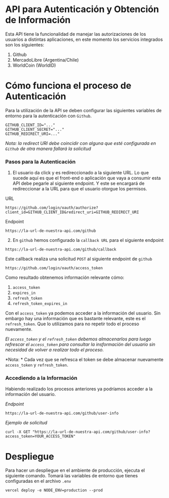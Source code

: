 # API para Autenticación y Obtención de Información

Esta API tiene la funcionalidad de manejar las autorizaciones de los usuarios a distintas aplicaciones, en este momento los servicios integrados son los siguientes:

1. Github
2. MercadoLibre (Argentina/Chile)
3. WorldCoin (WorldID)

# Cómo funciona el proceso de Autenticación

Para la utilización de la API se deben configurar las siguientes variables de entorno para la autenticación con `Github`.

```shell
GITHUB_CLIENT_ID="..."
GITHUB_CLIENT_SECRET="..."
GITHUB_REDIRECT_URI=..."
```

*Nota: la redirect URI debe coincidir con alguna que esté configurada en `Github` de otra manera fallará la solicitud*

### Pasos para la Autenticación

1. El usuario da click y es redireccionado a la siguiente URL. Lo que sucede aquí es que el front-end o aplicación que vaya a consumir esta API debe pegarle al siguiente endpoint. Y este se encargará de redireccionar a la URL para que el usuario otorgue los permisos.

URL

```shell
https://github.com/login/oauth/authorize?client_id=GITHUB_CLIENT_ID&redirect_uri=GITHUB_REDIRECT_URI
```

Endpoint

```shell
https://la-url-de-nuestra-api.com/github
```

2. En `github` hemos configurado la `callback URL` para el siguiente endpoint

```shell
https://la-url-de-nuestra-api.com/github/callback
```

Este callback realiza una solicitud `POST` al siguiente endpoint de `github`

```shell
https://github.com/login/oauth/access_token
```

Como resultado obtenemos información relevante cómo:

1. `access_token`
2. `expires_in`
3. `refresh_token`
4. `refresh_token_expires_in`

Con el `access_token` ya podemos acceder a la información del usuario. Sin embargo hay una información que es bastante relevante, este es el `refresh_token`. Que lo utilizamos para no repetir todo el proceso nuevamente. 

*El `access_token` y el `refresh_token` debemos almacenarlos para luego refrescar el `access_token` para consultar la insformación del usuario sin necesidad de volver a realizar todo el proceso.*

*Nota: * Cada vez que se refresca el token se debe almacenar nuevamente `access_token` y `refresh_token`.

### Accediendo a la Información

Habiendo realizado los procesos anteriores ya podríamos acceder a la información del usuario. 

*Endpoint*

```shell
https://la-url-de-nuestra-api.com/github/user-info
```

*Ejemplo de solicitud*

```shell
curl -X GET "https://la-url-de-nuestra-api.com/github/user-info?access_token=YOUR_ACCESS_TOKEN"
```

# Despliegue

Para hacer un despliegue en el ambiente de producción, ejecuta el siguiente comando. Tomará las variables de entorno que tienes configuradas en el archivo `.env`

```shell
vercel deploy -e NODE_ENV=production --prod
```